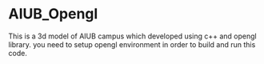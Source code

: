 # AIUB_Opengl
This is a 3d model of AIUB campus which developed using c++ and opengl library.
you need to setup opengl environment in order to build and run this code.
